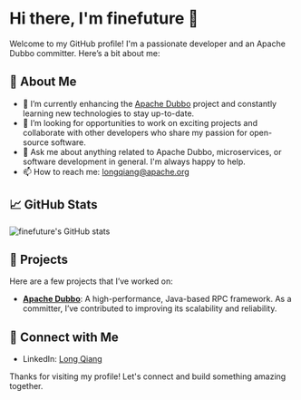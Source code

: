 # Hi there, I'm finefuture 👋

Welcome to my GitHub profile! I'm a passionate developer and an Apache Dubbo committer. Here’s a bit about me:

## 🚀 About Me
- 🌱 I’m currently enhancing the [Apache Dubbo](https://github.com/apache/dubbo) project and constantly learning new technologies to stay up-to-date.
- 💼 I’m looking for opportunities to work on exciting projects and collaborate with other developers who share my passion for open-source software.
- 💬 Ask me about anything related to Apache Dubbo, microservices, or software development in general. I'm always happy to help.
- 📫 How to reach me: [longqiang@apache.org](mailto:longqiang@apache.org)

<!--
## 🛠️ Technologies & Tools
- **Programming Languages:** Java, Go
- **Frameworks:** Apache Dubbo, Spring Boot, gRPC
- **Tools:** Docker, Kubernetes, Jenkins, Git, Maven
-->

## 📈 GitHub Stats
![finefuture's GitHub stats](https://github-readme-stats.vercel.app/api?username=finefuture&show_icons=true&theme=radical)

## 🌟 Projects
Here are a few projects that I’ve worked on:
- [**Apache Dubbo**](https://github.com/apache/dubbo): A high-performance, Java-based RPC framework. As a committer, I’ve contributed to improving its scalability and reliability.

<!--
## 🏆 Achievements
- **Apache Dubbo Committer:** Contributed to the development and improvement of the Apache Dubbo framework.
- **Open Source Contributions:** Actively contributed to various open-source projects, enhancing their functionality and performance.
-->

<!--
## 📚 Publications & Talks
- **Adopting Apache Dubbo in Microservices Architecture**: Presented at [Conference Name], sharing insights on integrating Apache Dubbo in modern microservices setups.
- **Optimizing Middleware Performance**: A publication on [Blog/Website Name], discussing best practices for optimizing middleware in distributed systems.
-->
## 🔗 Connect with Me
- LinkedIn: [Long Qiang](https://www.linkedin.com/in/longqiang)

Thanks for visiting my profile! Let's connect and build something amazing together.
